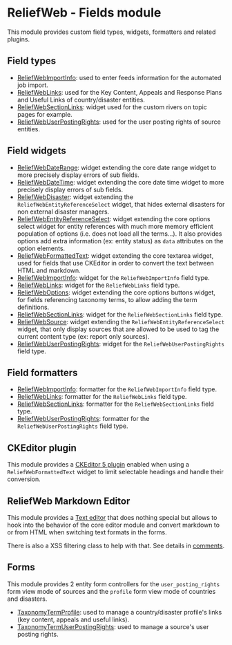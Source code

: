 ReliefWeb - Fields module
=========================

This module provides custom field types, widgets, formatters and related plugins.

## Field types

- [ReliefWebImportInfo](src/Plugin/Field/FieldType/ReliefWebImportInfo.php): used to enter feeds information for the automated job import.
- [ReliefWebLinks](src/Plugin/Field/FieldType/ReliefWebLinks.php): used for the Key Content, Appeals and Response Plans and Useful Links of country/disaster entities.
- [ReliefWebSectionLinks](src/Plugin/Field/FieldType/ReliefWebSectionLinks.php): widget used for the custom rivers on topic pages for example.
- [ReliefWebUserPostingRights](src/Plugin/Field/FieldType/ReliefWebSectionLinks.php): used for the user posting rights of source entities.

## Field widgets

- [ReliefWebDateRange](src/Plugin/Field/FieldWidget/ReliefWebDateRange.php): widget extending the core date range widget to more precisely display errors of sub fields.
- [ReliefWebDateTime](src/Plugin/Field/FieldWidget/ReliefWebDateTime.php): widget extending the core date time widget to more precisely display errors of sub fields.
- [ReliefWebDisaster](src/Plugin/Field/FieldWidget/ReliefWebDisaster.php): widget extending the `ReliefWebEntityReferenceSelect` widget, that hides external disasters for non external disaster managers.
- [ReliefWebEntityReferenceSelect](src/Plugin/Field/FieldWidget/ReliefWebEntityReferenceSelect.php): widget extending the core options select widget for entity references with much more memory efficient population of options (i.e. does not load all the terms...). It also provides options add extra information (ex: entity status) as `data` attributes on the option elements.
- [ReliefWebFormattedText](src/Plugin/Field/FieldWidget/ReliefWebFormattedText.php): widget extending the core textarea widget, used for fields that use CKEditor in order to convert the text between HTML and markdown.
- [ReliefWebImportInfo](src/Plugin/Field/FieldWidget/ReliefWebImportInfo.php): widget for the `ReliefWebImportInfo` field type.
- [ReliefWebLinks](src/Plugin/Field/FieldWidget/ReliefWebLinks.php): widget for the `ReliefWebLinks` field type.
- [ReliefWebOptions](src/Plugin/Field/FieldWidget/ReliefWebOptions.php): widget extending the core options buttons widget, for fields referencing taxonomy terms, to allow adding the term definitions.
- [ReliefWebSectionLinks](src/Plugin/Field/FieldWidget/ReliefWebSectionLinks.php): widget for the `ReliefWebSectionLinks` field type.
- [ReliefWebSource](src/Plugin/Field/FieldWidget/ReliefWebSource.php): widget extending the `ReliefWebEntityReferenceSelect` widget, that only display sources that are allowed to be used to tag the current content type (ex: report only sources).
- [ReliefWebUserPostingRights](src/Plugin/Field/FieldWidget/ReliefWebUserPostingRights.php): widget for the `ReliefWebUserPostingRights` field type.

## Field formatters

- [ReliefWebImportInfo](src/Plugin/Field/FieldFormatter/ReliefWebImportInfo.php): formatter for the `ReliefWebImportInfo` field type.
- [ReliefWebLinks](src/Plugin/Field/FieldFormatter/ReliefWebLinks.php): formatter for the `ReliefWebLinks` field type.
- [ReliefWebSectionLinks](src/Plugin/Field/FieldFormatter/ReliefWebSectionLinks.php): formatter for the `ReliefWebSectionLinks` field type.
- [ReliefWebUserPostingRights](src/Plugin/Field/FieldFormatter/ReliefWebSectionLinks.php): formatter for the `ReliefWebUserPostingRights` field type.

## CKEditor plugin

This module provides a [CKEditor 5 plugin](js/plugins/reliefweb_formatted_text/plugin.js) enabled when using a `ReliefWebFormattedText` widget to limit selectable headings and handle their conversion.

## ReliefWeb Markdown Editor

This module provides a [Text editor](src/Plugin/Editor/ReliefWebMarkdownEditor.php) that does nothing special but allows to hook into the behavior of the core editor module and convert markdown to or from HTML when switching text formats in the forms.

There is also a XSS filtering class to help with that. See details in [comments](src/EditorXssFilter/ReliefWebMarkdownXssFilter.php).

## Forms

This module provides 2 entity form controllers for the `user_posting_rights` form view mode of sources and the `profile` form view mode of countries and disasters.

- [TaxonomyTermProfile](src/Form/TaxonomyTermProfile.php): used to manage a country/disaster profile's links (key content, appeals and useful links).
- [TaxonomyTermUserPostingRights](src/Form/TaxonomyTermUserPostingRights.php): used to manage a source's user posting rights.

